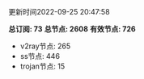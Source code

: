 更新时间2022-09-25 20:47:58

**总订阅: 73**
**总节点: 2608**
**有效节点: 726**
- v2ray节点: 265
- ss节点: 446
- trojan节点: 15
